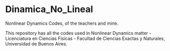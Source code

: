 # Dinamica_No_Lineal
Nonlinear Dynamics Codes, of the teachers and mine.

This repository has all the codes used in Nonlinear Dynamics matter - Licenciatura en Ciencias Físicas - Facultad de Ciencias Exactas y Naturales, Universidad de Buenos Aires.
